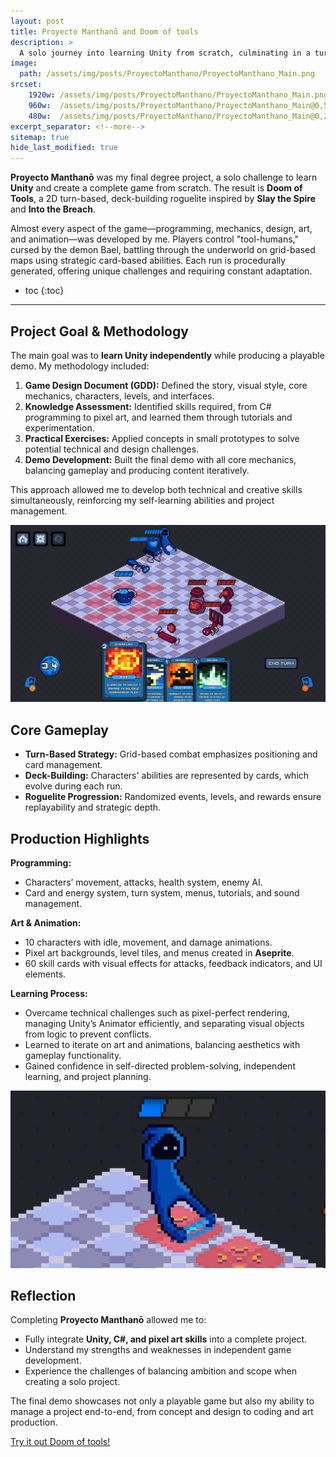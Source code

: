 ```yaml
---
layout: post
title: Proyecto Manthanō and Doom of tools
description: >
  A solo journey into learning Unity from scratch, culminating in a turn-based, deck-building roguelite.
image: 
  path: /assets/img/posts/ProyectoManthano/ProyectoManthano_Main.png
srcset:
    1920w: /assets/img/posts/ProyectoManthano/ProyectoManthano_Main.png
    960w:  /assets/img/posts/ProyectoManthano/ProyectoManthano_Main@0,5x.png
    480w:  /assets/img/posts/ProyectoManthano/ProyectoManthano_Main@0,25x.png
excerpt_separator: <!--more-->
sitemap: true
hide_last_modified: true
---
```


**Proyecto Manthanō** was my final degree project, a solo challenge to learn **Unity** and create a complete game from scratch. The result is **Doom of Tools**, a 2D turn-based, deck-building roguelite inspired by **Slay the Spire** and **Into the Breach**.  

Almost every aspect of the game—programming, mechanics, design, art, and animation—was developed by me. Players control "tool-humans," cursed by the demon Bael, battling through the underworld on grid-based maps using strategic card-based abilities. Each run is procedurally generated, offering unique challenges and requiring constant adaptation. 

<!--more-->

* toc
{:toc}

---

## Project Goal & Methodology

The main goal was to **learn Unity independently** while producing a playable demo. My methodology included:  

1. **Game Design Document (GDD):** Defined the story, visual style, core mechanics, characters, levels, and interfaces.  
2. **Knowledge Assessment:** Identified skills required, from C# programming to pixel art, and learned them through tutorials and experimentation.  
3. **Practical Exercises:** Applied concepts in small prototypes to solve potential technical and design challenges.  
4. **Demo Development:** Built the final demo with all core mechanics, balancing gameplay and producing content iteratively.  

This approach allowed me to develop both technical and creative skills simultaneously, reinforcing my self-learning abilities and project management.

![Image of gameplay](/assets/img/posts/ProyectoManthano/ProyectoManthano_Gameplay00.png)

## Core Gameplay

- **Turn-Based Strategy:** Grid-based combat emphasizes positioning and card management.  
- **Deck-Building:** Characters' abilities are represented by cards, which evolve during each run.  
- **Roguelite Progression:** Randomized events, levels, and rewards ensure replayability and strategic depth.  

## Production Highlights

**Programming:**  
- Characters’ movement, attacks, health system, enemy AI.  
- Card and energy system, turn system, menus, tutorials, and sound management.  

**Art & Animation:**  
- 10 characters with idle, movement, and damage animations.  
- Pixel art backgrounds, level tiles, and menus created in **Aseprite**.  
- 60 skill cards with visual effects for attacks, feedback indicators, and UI elements.  

**Learning Process:**  
- Overcame technical challenges such as pixel-perfect rendering, managing Unity’s Animator efficiently, and separating visual objects from logic to prevent conflicts.  
- Learned to iterate on art and animations, balancing aesthetics with gameplay functionality.  
- Gained confidence in self-directed problem-solving, independent learning, and project planning.  
 

![Image of gameplay](/assets/img/posts/ProyectoManthano/ProyectoManthano_Gameplay01.gif)

## Reflection

Completing **Proyecto Manthanō** allowed me to:  
- Fully integrate **Unity, C#, and pixel art skills** into a complete project.  
- Understand my strengths and weaknesses in independent game development.  
- Experience the challenges of balancing ambition and scope when creating a solo project.  

The final demo showcases not only a playable game but also my ability to manage a project end-to-end, from concept and design to coding and art production.  

[Try it out Doom of tools!](https://legno9.itch.io/doom-of-tools)